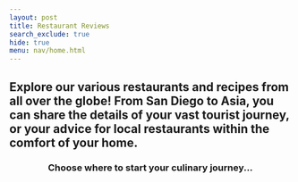 ```yaml
---
layout: post
title: Restaurant Reviews
search_exclude: true
hide: true
menu: nav/home.html
---
```



<style>

  .button {
    display: inline-block;
    color: white !important;
    padding: 20px 40px;
    text-align: center;
    text-decoration: none;
    border-radius: 5px;
    font-size: 20px;
    font-family: 
    border: none; 
    font-family: 'Comic Sans MS', 'Brush Script MT', cursive;
    animation: fadeIn 1.5s ease-in-out; 
    transition: transform 0.3s ease, box-shadow 0.3s ease;
    margin: 15px;
    }
    .button button {
    background: inherit;
    border: none;
    color: inherit;
    font: inherit;
    cursor: pointer;
    padding: 0;
    margin: 0;
    
}

.button-container {
  display: flex;
  justify-content: center;
  flex-wrap: wrap;
}

@keyframes fadeIn {
  from {
    opacity: 0;
    transform: translateY(20px);
  }
  to {
    opacity: 1;
    transform: translateY(0);
  }

}

</style>

<h2> Explore our various restaurants and recipes from all over the globe! From San Diego to Asia, you can share the details of your vast tourist journey, or your advice for local restaurants within the comfort of your home. </h2>

<h3 style="
    text-align: center;"
    >
Choose where to start your culinary journey... </h3>
<br>

<div class="button-container">
<a href="{{site.baseurl}}/create_and_compete/home/" class="button" style="background-color:rgb(108, 221, 100);">
    Africa
</a>

<a href="{{site.baseurl}}/share_and_care/home/" class="button" style="background-color:rgb(219, 75, 75);">
    Asia
</a>

<a href="{{site.baseurl}}/rate_and_relate/home/" class="button" style="background-color:rgb(255, 123, 67);">
    South America
</a>

<a href="{{site.baseurl}}/san_diego/home/" class="button" style="background-color:rgb(70, 163, 255);">
    San Diego 😎
</a>
</div>